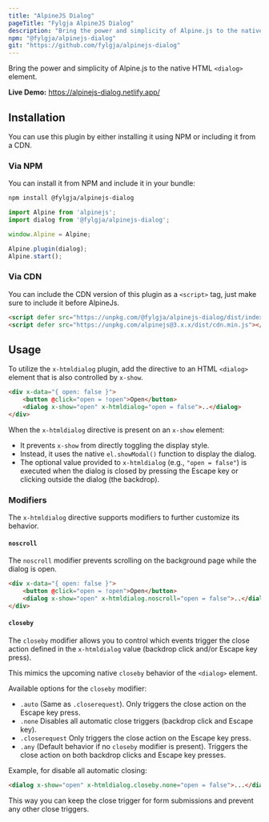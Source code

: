 ```yaml
---
title: "AlpineJS Dialog"
pageTitle: "Fylgja AlpineJS Dialog"
description: "Bring the power and simplicity of Alpine.js to the native HTML Dialog"
npm: "@fylgja/alpinejs-dialog"
git: "https://github.com/fylgja/alpinejs-dialog"
---
```


Bring the power and simplicity of Alpine.js to the native HTML `<dialog>` element.

**Live Demo:** https://alpinejs-dialog.netlify.app/

## Installation

You can use this plugin by either installing it using NPM or including it from a CDN.

### Via NPM

You can install it from NPM and include it in your bundle:

```bash
npm install @fylgja/alpinejs-dialog
```

```js
import Alpine from 'alpinejs';
import dialog from '@fylgja/alpinejs-dialog';

window.Alpine = Alpine;

Alpine.plugin(dialog);
Alpine.start();
```

### Via CDN

You can include the CDN version of this plugin as a `<script>` tag,
just make sure to include it before AlpineJs.

```html
<script defer src="https://unpkg.com/@fylgja/alpinejs-dialog/dist/index.min.js"></script>
<script defer src="https://unpkg.com/alpinejs@3.x.x/dist/cdn.min.js"></script>
```

## Usage

To utilize the `x-htmldialog` plugin, add the directive to an HTML `<dialog>` element that is also controlled by `x-show`.

```html
<div x-data="{ open: false }">
    <button @click="open = !open">Open</button>
    <dialog x-show="open" x-htmldialog="open = false">..</dialog>
</div>
```

When the `x-htmldialog` directive is present on an `x-show` element:

- It prevents `x-show` from directly toggling the display style.
- Instead, it uses the native `el.showModal()` function to display the dialog.
- The optional value provided to `x-htmldialog` (e.g., `"open = false"`) is executed
  when the dialog is closed by pressing the Escape key or clicking outside the dialog (the backdrop).

### Modifiers

The `x-htmldialog` directive supports modifiers to further customize its behavior.

#### `noscroll`

The `noscroll` modifier prevents scrolling on the background page while the dialog is open.

```html
<div x-data="{ open: false }">
    <button @click="open = !open">Open</button>
    <dialog x-show="open" x-htmldialog.noscroll="open = false">..</dialog>
</div>
```

#### `closeby`

The `closeby` modifier allows you to control which events trigger the close action
defined in the `x-htmldialog` value (backdrop click and/or Escape key press).

This mimics the upcoming native `closeby` behavior of the `<dialog>` element.

Available options for the `closeby` modifier:

- `.auto` (Same as `.closerequest`). Only triggers the close action on the Escape key press.
- `.none` Disables all automatic close triggers (backdrop click and Escape key).
- `.closerequest` Only triggers the close action on the Escape key press.
- `.any` (Default behavior if no `closeby` modifier is present).
  Triggers the close action on both backdrop clicks and Escape key presses.

Example, for disable all automatic closing:

```html
<dialog x-show="open" x-htmldialog.closeby.none="open = false">...</dialog>
```

This way you can keep the close trigger for form submissions and prevent any other close triggers.
